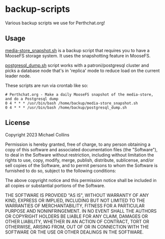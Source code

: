 # backup-scripts

Various backup scripts we use for Perthchat.org!


## Usage

[media-store_snapshot.sh](./media-store_snapshot.sh) is a backup script that requires you to have a MooseFS storage system. It uses the snapshotting feature in MooseFS.

[postgresql_dump.sh](postgresql_dump.sh) script works with a patroni/postgresql cluster and picks a database node that's in 'replica' mode to reduce load on the current leader node.

These scripts are run via crontab like so:
```
# Perthchat.org - Make a daily MooseFS snapshot of the media-store, and do a Postgresql dump
0 4 * * * /usr/bin/bash /home/backup/media-store_snapshot.sh
0 4 * * * /usr/bin/bash /home/backup/postgresql_dump.sh
```

## License

Copyright 2023 Michael Collins

Permission is hereby granted, free of charge, to any person obtaining a copy of this software and associated documentation files (the "Software"), to deal in the Software without restriction, including without limitation the rights to use, copy, modify, merge, publish, distribute, sublicense, and/or sell copies of the Software, and to permit persons to whom the Software is furnished to do so, subject to the following conditions:

The above copyright notice and this permission notice shall be included in all copies or substantial portions of the Software.

THE SOFTWARE IS PROVIDED "AS IS", WITHOUT WARRANTY OF ANY KIND, EXPRESS OR IMPLIED, INCLUDING BUT NOT LIMITED TO THE WARRANTIES OF MERCHANTABILITY, FITNESS FOR A PARTICULAR PURPOSE AND NONINFRINGEMENT. IN NO EVENT SHALL THE AUTHORS OR COPYRIGHT HOLDERS BE LIABLE FOR ANY CLAIM, DAMAGES OR OTHER LIABILITY, WHETHER IN AN ACTION OF CONTRACT, TORT OR OTHERWISE, ARISING FROM, OUT OF OR IN CONNECTION WITH THE SOFTWARE OR THE USE OR OTHER DEALINGS IN THE SOFTWARE.